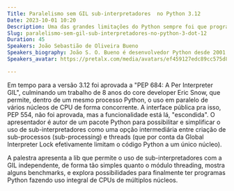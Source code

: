 ```yaml
---
Title: Paralelismo sem GIL sub-interpretadores  no Python 3.12
Date: 2023-10-01 10:20
Description: Uma das grandes limitações do Python sempre foi que programas multi-threading usam um único núcleo da CPU. Com o Python 3.12, essa limitação é finalmente contornável, sem o uso de múltiplos processos.
Slug: paralelismo-sem-gil-sub-interpretadores-no-python-3-dot-12
Duration: 45
Speakers: João Sebastião de Oliveira Bueno
Speakers_biography: João S. O. Bueno é desenvolvedor Python desde 2001. Acompanhou a fundação da APYB, e desenvolveu projetos principalmente em Python em vários domínios da computação ao longo desse tempo.
Speakers_avatar: https://pretalx.com/media/avatars/ef459127edc89cc575d80a73cd8c567a_EWcoQ5K.jpg

---
```


Em tempo para a versão 3.12 foi aprovada a "PEP 684: A Per Interpreter GIL", culminando um trabalho de 8 anos do core developer Eric Snow, que permite, dentro de um mesmo processo Python, o uso em paralelo de vários núcleos de CPU de forma concorrente. A interface pública pra isso, PEP 554, não foi aprovada, mas a funcionalidade está lá, "escondida". O apresentador é autor de um pacote Python para possibilitar e simplificar o uso de sub-interpretadores como uma opção intermediária entre criação de sub-processos (sub-processing) e threads (que por conta da Global Interpreter Lock efetivamente limitam o código Python a um único núcleo).

A palestra apresenta a lib que permite o uso de sub-interpretadores com a GIL independente, de forma tão simples quanto o módulo threading, mostra alguns benchmarks, e explora possibilidades para finalmente ter programas Python fazendo uso integral de CPUs de múltiplos núcleos.